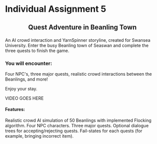 # Individual Assignment 5

## <p align="center"> Quest Adventure in Beanling Town </p> 
An AI crowd interaction and YarnSpinner storyline, created for Swansea University.
Enter the busy Beanling town of Seaswan and complete the three quests to finish the game.

### You will encounter:  
Four NPC's, three major quests, realistic crowd interactions between the Beanlings, and more!

Enjoy your stay.



VIDEO GOES HERE


#### Features:
Realistic crowd AI simulation of 50 Beanlings with implemented Flocking algorithm.
Four NPC characters.
Three major quests.
Optional dialogue trees for accepting/rejecting quests.
Fail-states for each quests (for example, bringing incorrect item).


